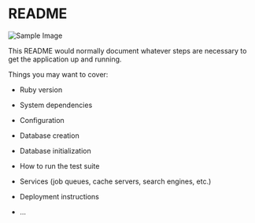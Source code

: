 # README

![Sample Image](https://gyazo.com/e9cc0f1caf9c082b7463aa600b3eb05f.png)

This README would normally document whatever steps are necessary to get the
application up and running.

Things you may want to cover:

* Ruby version

* System dependencies

* Configuration

* Database creation

* Database initialization

* How to run the test suite

* Services (job queues, cache servers, search engines, etc.)

* Deployment instructions

* ...
